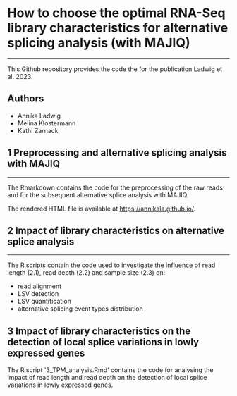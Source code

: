 # How to choose the optimal RNA-Seq library characteristics for alternative splicing analysis (with MAJIQ)
****
This Github repository provides the code the for the publication Ladwig et al. 2023.

## Authors
- Annika Ladwig
- Melina Klostermann
- Kathi Zarnack

## 1 Preprocessing and alternative splicing analysis with MAJIQ
****
The Rmarkdown contains the code for the preprocessing of the raw reads and for the subsequent alternative splice analysis with MAJIQ.

The rendered HTML file is available at https://annikala.github.io/. 

## 2 Impact of library characteristics on alternative splice analysis
****
The R scripts contain the code used to investigate the influence of read length (2.1), read depth (2.2) and sample size (2.3) on: 
- read alignment
- LSV detection
- LSV quantification
- alternative splicing event types distribution

## 3 Impact of library characteristics on the detection of local splice variations in lowly expressed genes

The R script '3_TPM_analysis.Rmd' contains the code for analysing the impact of read length and read depth on the detection of local splice variations in lowly expressed genes. 

